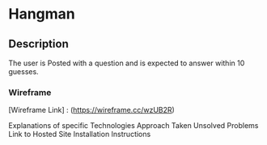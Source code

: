 # Hangman

## Description

The user is Posted with a question and is expected to answer within 10 guesses. 
### Wireframe

[Wireframe Link] : (https://wireframe.cc/wzUB2R)

Explanations of specific Technologies 
Approach Taken
Unsolved Problems
Link to Hosted Site
Installation Instructions